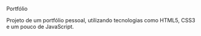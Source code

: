 Portfólio

Projeto de um portfólio pessoal, utilizando tecnologias como HTML5, CSS3 e um pouco de JavaScript.
